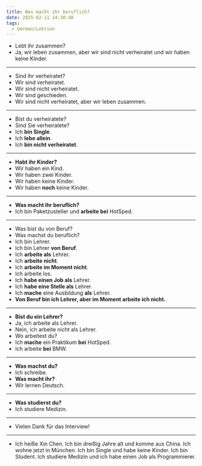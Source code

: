 ```yaml
---
title: Was macht ihr beruflich?
date: 2025-02-11 14:30:48
tags:
  - German/Lektion
---
```

- Lebt ihr zusammen?
- Ja, wir leben zusammen, aber wir sind nicht verheiratet und wir haben keine Kinder.
---
- Sind ihr verheiratet?
- Wir sind verheiratet.
- Wir sind nicht verheiratet.
- Wir sind geschieden.
- Wir sind nicht verheiratet, aber wir leben zusammen.
---
- Bist du verheiratete?
- Sind Sie verheiratete?
- Ich **bin Single**.
- Ich **lebe allein**.
- Ich **bin nicht verheiratet**.
---
- **Habt ihr Kinder?**
- Wir haben ein Kind.
- Wir haben zwei Kinder.
- Wir haben keine Kinder.
- Wir haben **noch** keine Kinder.
---
- **Was macht ihr beruflich?**
- Ich bin Paketzusteller und **arbeite bei** HotSped.
---
- Was bist du von Beruf?
- Was machst du beruflich?
- Ich bin Lehrer.
- Ich bin Lehrer **von Beruf**.
- Ich **arbeite als** Lehrer.
- Ich **arbeite nicht**.
- Ich **arbeite im Moment nicht**.
- Ich arbeite los.
- Ich **habe einen Job als** Lehrer.
- Ich **habe eine Stelle als** Lehrer.
- Ich **mache** eine Ausbildung **als** Lehrer.
- **Von Beruf bin ich Lehrer, aber im Moment arbeite ich nicht.**
---
- **Bist du ein Lehrer?**
- Ja, ich arbeite als Lehrer.
- Nein, ich arbeite nicht als Lehrer.
- Wo arbeitest du?
- Ich **mache** ein Praktikum **bei** HotSped.
- Ich arbeite **bei** BMW.
---
- **Was machst du?**
- Ich schreibe.
- **Was macht ihr?**
- Wir lernen Deutsch.
---
- **Was studierst du?**
- Ich studiere Medizin.
---
- Vielen Dank für das Interview!
---
 - Ich heiße Xin Chen. Ich bin dreißig Jahre alt und komme aus China. Ich wohne jetzt in München. Ich bin Single und habe keine Kinder. Ich bin Student. Ich studiere Medizin und ich habe einen Job als Programmierer.
